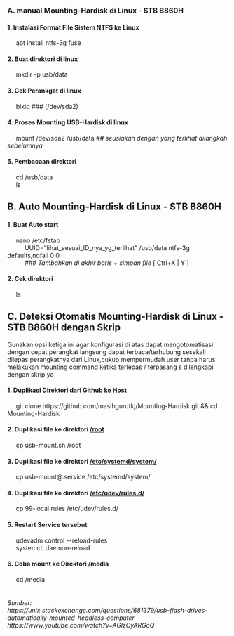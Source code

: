<h3>A. manual Mounting-Hardisk di Linux - STB B860H</h3>
<h4>1. Instalasi Format File Sistem NTFS ke Linux  </h4>
&nbsp;&nbsp;&nbsp;&nbsp; apt install ntfs-3g fuse
<h4>2. Buat direktori di linux </h4>
&nbsp;&nbsp;&nbsp;&nbsp; mkdir -p usb/data
<h4>3. Cek Perankgat di linux </h4>
&nbsp;&nbsp;&nbsp;&nbsp; blkid    ### (/dev/sda2)
<h4>4. Proses Mounting USB-Hardisk di linux </h4>
&nbsp;&nbsp;&nbsp;&nbsp; mount /dev/sda2 /usb/data   <i>## seusiakan dengan yang terlihat dilangkah sebelumnya</i>
<h4>5. Pembacaan direktori</h4>
&nbsp;&nbsp;&nbsp;&nbsp; cd /usb/data<br/> 
&nbsp;&nbsp;&nbsp;&nbsp; ls

<h2>B. Auto Mounting-Hardisk di Linux - STB B860H</h2>
<h4>1. Buat Auto start  </h4>
&nbsp;&nbsp;&nbsp;&nbsp; nano /etc/fstab <br/>
&nbsp;&nbsp;&nbsp;&nbsp; &nbsp;&nbsp;&nbsp;&nbsp;  UUID="lihat_sesuai_ID_nya_yg_terlihat"  /usb/data   ntfs-3g  defaults,nofail  0 0  <br/> 
&nbsp;&nbsp;&nbsp;&nbsp;&nbsp;&nbsp;&nbsp;&nbsp;&nbsp; <i>### Tambahkan di akhir baris + simpan file</i> [ Ctrl+X | Y ]  <br/>
<h4>2. Cek direktori  </h4>
&nbsp;&nbsp;&nbsp;&nbsp; ls

<h2>C. Deteksi Otomatis Mounting-Hardisk di Linux - STB B860H dengan Skrip</h2>
Gunakan opsi ketiga ini agar konfigurasi di atas dapat mengotomatisasi dengan cepat perangkat langsung dapat terbaca/terhubung sesekali dilepas perangkatnya dari Linux,cukup mempermudah user tanpa harus melakukan mounting command ketika terlepas / terpasang
s dilengkapi dengan skrip ya
<h4>1. Duplikasi Direktori dari Github ke Host  </h4>
&nbsp;&nbsp;&nbsp;&nbsp; git clone https://github.com/masihgurutkj/Mounting-Hardisk.git && cd Mounting-Hardisk
<h4>2. Duplikasi file ke direktori <u>/root</u> </h4>
&nbsp;&nbsp;&nbsp;&nbsp; cp usb-mount.sh /root
<h4>3. Duplikasi file ke direktori <u>/etc/systemd/system/</u></h4>
&nbsp;&nbsp;&nbsp;&nbsp; cp usb-mount@.service /etc/systemd/system/
<h4>4. Duplikasi file ke direktori <u>/etc/udev/rules.d/</u></h4>
&nbsp;&nbsp;&nbsp;&nbsp; cp 99-local.rules /etc/udev/rules.d/
<h4>5. Restart Service tersebut</h4>
&nbsp;&nbsp;&nbsp;&nbsp; udevadm control --reload-rules<br/>
&nbsp;&nbsp;&nbsp;&nbsp; systemctl daemon-reload
<h4>6. Coba mount ke Direktori /media</h4>
&nbsp;&nbsp;&nbsp;&nbsp; cd /media<br/><br/>

<h6>Sumber: <br/>
https://unix.stackexchange.com/questions/681379/usb-flash-drives-automatically-mounted-headless-computer<br/>
https://www.youtube.com/watch?v=AGlzCyARGcQ</h6>
